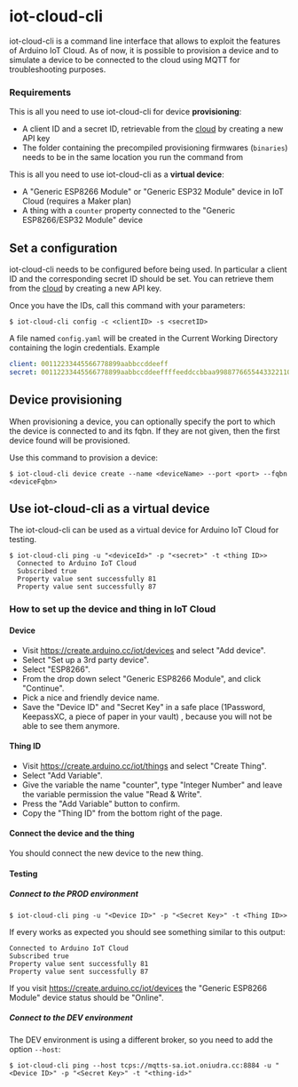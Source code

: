 # iot-cloud-cli

iot-cloud-cli is a command line interface that allows to exploit the features of Arduino IoT Cloud. As of now, it is possible to provision a device and to simulate a device to be connected to the cloud using MQTT for troubleshooting purposes.

### Requirements

This is all you need to use iot-cloud-cli for device **provisioning**:
 * A client ID and a secret ID, retrievable from the [cloud](https://create.arduino.cc/iot/integrations) by creating a new API key
 * The folder containing the precompiled provisioning firmwares (`binaries`) needs to be in the same location you run the command from

This is all you need to use iot-cloud-cli as a **virtual device**:
 * A "Generic ESP8266 Module" or "Generic ESP32 Module" device in IoT Cloud (requires a Maker plan)
 * A thing with a `counter` property connected to the "Generic ESP8266/ESP32 Module" device 


## Set a configuration

iot-cloud-cli needs to be configured before being used. In particular a client ID and the corresponding secret ID should be set.
You can retrieve them from the [cloud](https://create.arduino.cc/iot/integrations) by creating a new API key.

Once you have the IDs, call this command with your parameters:

`$ iot-cloud-cli config -c <clientID> -s <secretID>`

A file named `config.yaml` will be created in the Current Working Directory containing the login credentials.
Example

```yaml
client: 00112233445566778899aabbccddeeff
secret: 00112233445566778899aabbccddeeffffeeddccbbaa99887766554433221100
```

## Device provisioning

When provisioning a device, you can optionally specify the port to which the device is connected to and its fqbn. If they are not given, then the first device found will be provisioned.

Use this command to provision a device:

`$ iot-cloud-cli device create --name <deviceName> --port <port> --fqbn <deviceFqbn>`


## Use iot-cloud-cli as a virtual device

The iot-cloud-cli can be used as a virtual device for Arduino IoT Cloud for testing.

```
$ iot-cloud-cli ping -u "<deviceId>" -p "<secret>" -t <thing ID>>
  Connected to Arduino IoT Cloud
  Subscribed true
  Property value sent successfully 81
  Property value sent successfully 87
```

### How to set up the device and thing in IoT Cloud

#### Device

 * Visit https://create.arduino.cc/iot/devices and select "Add device".
 * Select "Set up a 3rd party device".
 * Select "ESP8266". 
 * From the drop down select "Generic ESP8266 Module", and click "Continue".
 * Pick a nice and friendly device name.
 * Save the "Device ID" and "Secret Key" in a safe place (1Password, KeepassXC, a piece of paper in your vault) , because you will not be able to see them anymore.
  
#### Thing ID

 * Visit https://create.arduino.cc/iot/things and select "Create Thing".
 * Select "Add Variable".
 * Give the variable the name "counter", type "Integer Number" and leave the variable permission the value "Read & Write".
 * Press the "Add Variable" button to confirm.
 * Copy the "Thing ID" from the bottom right of the page.
 
#### Connect the device and the thing

You should connect the new device to the new thing.

#### Testing

##### Connect to the PROD environment

```shell
$ iot-cloud-cli ping -u "<Device ID>" -p "<Secret Key>" -t <Thing ID>>
```

If every works as expected you should see something similar to this output:
```
Connected to Arduino IoT Cloud
Subscribed true
Property value sent successfully 81
Property value sent successfully 87
```

If you visit https://create.arduino.cc/iot/devices the "Generic ESP8266 Module" device status should be "Online".

##### Connect to the DEV environment

The DEV environment is using a different broker, so you need to add the option `--host`:

```shell
$ iot-cloud-cli ping --host tcps://mqtts-sa.iot.oniudra.cc:8884 -u "<Device ID>" -p "<Secret Key>" -t "<thing-id>"
```
